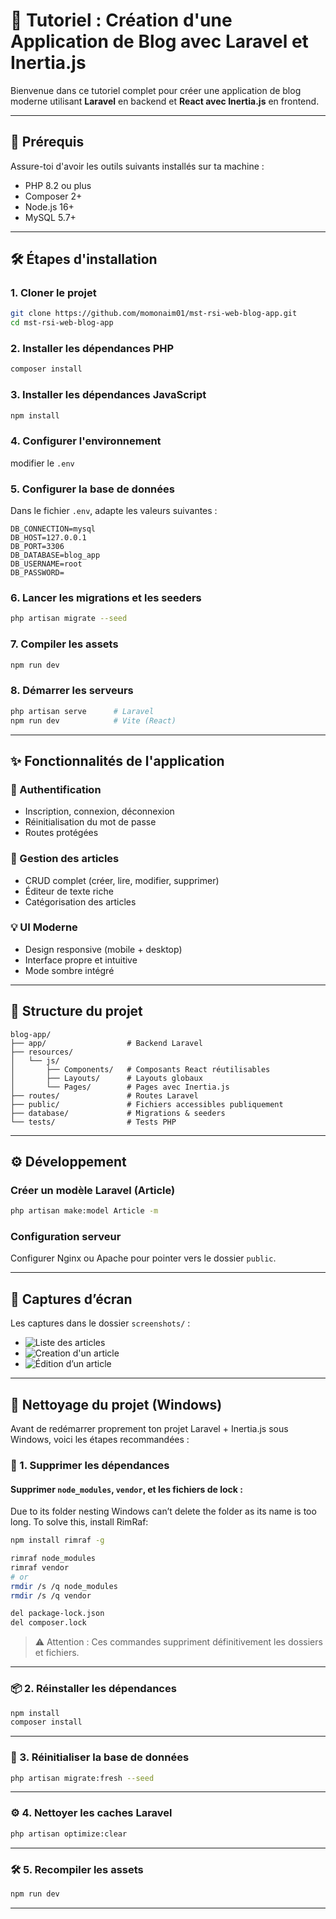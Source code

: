 # 🚀 Tutoriel : Création d'une Application de Blog avec Laravel et Inertia.js

Bienvenue dans ce tutoriel complet pour créer une application de blog moderne utilisant **Laravel** en backend et **React avec Inertia.js** en frontend.

---

## 🧰 Prérequis

Assure-toi d'avoir les outils suivants installés sur ta machine :

-   PHP 8.2 ou plus
-   Composer 2+
-   Node.js 16+
-   MySQL 5.7+

---

## 🛠️ Étapes d'installation

### 1. Cloner le projet

```bash
git clone https://github.com/momonaim01/mst-rsi-web-blog-app.git
cd mst-rsi-web-blog-app
```

### 2. Installer les dépendances PHP

```bash
composer install
```

### 3. Installer les dépendances JavaScript

```bash
npm install
```

### 4. Configurer l'environnement

modifier le `.env`

### 5. Configurer la base de données

Dans le fichier `.env`, adapte les valeurs suivantes :

```env
DB_CONNECTION=mysql
DB_HOST=127.0.0.1
DB_PORT=3306
DB_DATABASE=blog_app
DB_USERNAME=root
DB_PASSWORD=
```

### 6. Lancer les migrations et les seeders

```bash
php artisan migrate --seed
```

### 7. Compiler les assets

```bash
npm run dev
```

### 8. Démarrer les serveurs

```bash
php artisan serve      # Laravel
npm run dev            # Vite (React)
```

---

## ✨ Fonctionnalités de l'application

### 🔐 Authentification

-   Inscription, connexion, déconnexion
-   Réinitialisation du mot de passe
-   Routes protégées

### 📝 Gestion des articles

-   CRUD complet (créer, lire, modifier, supprimer)
-   Éditeur de texte riche
-   Catégorisation des articles

### 💡 UI Moderne

-   Design responsive (mobile + desktop)
-   Interface propre et intuitive
-   Mode sombre intégré

---

## 🧱 Structure du projet

```
blog-app/
├── app/                  # Backend Laravel
├── resources/
│   └── js/
│       ├── Components/   # Composants React réutilisables
│       ├── Layouts/      # Layouts globaux
│       └── Pages/        # Pages avec Inertia.js
├── routes/               # Routes Laravel
├── public/               # Fichiers accessibles publiquement
├── database/             # Migrations & seeders
└── tests/                # Tests PHP
```

---

## ⚙️ Développement

### Créer un modèle Laravel (Article)

```bash
php artisan make:model Article -m
```

### Configuration serveur

Configurer Nginx ou Apache pour pointer vers le dossier `public`.

---

## 📸 Captures d’écran

Les captures dans le dossier `screenshots/` :

-   ![Liste des articles](screenshots/articles.png)
-   ![Creation d'un article](screenshots/create.png)
-   ![Édition d’un article](screenshots/edit.png)

---

## 🧹 Nettoyage du projet (Windows)

Avant de redémarrer proprement ton projet Laravel + Inertia.js sous Windows, voici les étapes recommandées :

### 🧼 1. Supprimer les dépendances

#### Supprimer `node_modules`, `vendor`, et les fichiers de lock :

Due to its folder nesting Windows can’t delete the folder as its name is too long. To solve this, install RimRaf:

```bash
npm install rimraf -g

rimraf node_modules
rimraf vendor
# or
rmdir /s /q node_modules
rmdir /s /q vendor

del package-lock.json
del composer.lock
```

> ⚠️ Attention : Ces commandes suppriment définitivement les dossiers et fichiers.

---

### 📦 2. Réinstaller les dépendances

```bash
npm install
composer install
```

---

### 🔄 3. Réinitialiser la base de données

```bash
php artisan migrate:fresh --seed
```

---

### ⚙️ 4. Nettoyer les caches Laravel

```bash
php artisan optimize:clear
```

---

### 🛠 5. Recompiler les assets

```bash
npm run dev
```

---
